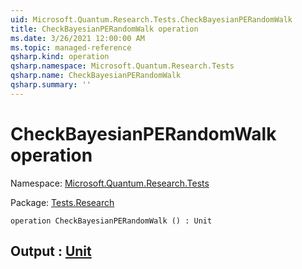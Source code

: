 ```yaml
---
uid: Microsoft.Quantum.Research.Tests.CheckBayesianPERandomWalk
title: CheckBayesianPERandomWalk operation
ms.date: 3/26/2021 12:00:00 AM
ms.topic: managed-reference
qsharp.kind: operation
qsharp.namespace: Microsoft.Quantum.Research.Tests
qsharp.name: CheckBayesianPERandomWalk
qsharp.summary: ''
---
```


# CheckBayesianPERandomWalk operation

Namespace: [Microsoft.Quantum.Research.Tests](xref:Microsoft.Quantum.Research.Tests)

Package: [Tests.Research](https://nuget.org/packages/Tests.Research)




```qsharp
operation CheckBayesianPERandomWalk () : Unit
```


## Output : [Unit](xref:microsoft.quantum.lang-ref.unit)

